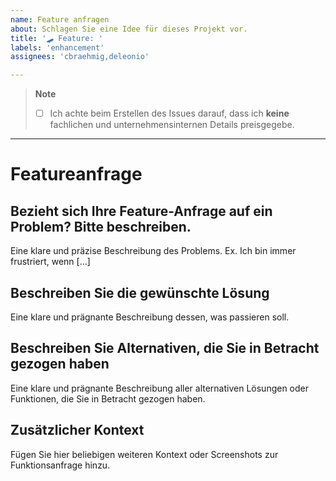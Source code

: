 ```yaml
---
name: Feature anfragen
about: Schlagen Sie eine Idee für dieses Projekt vor.
title: '🛹 Feature: '
labels: 'enhancement'
assignees: 'cbraehmig,deleonio'

---
```


> **Note**
> - [ ] Ich achte beim Erstellen des Issues darauf, dass ich **keine** fachlichen und unternehmensinternen Details preisgegebe.

---

# Featureanfrage

## Bezieht sich Ihre Feature-Anfrage auf ein Problem? Bitte beschreiben.
Eine klare und präzise Beschreibung des Problems. Ex. Ich bin immer frustriert, wenn [...]

## Beschreiben Sie die gewünschte Lösung
Eine klare und prägnante Beschreibung dessen, was passieren soll.

## Beschreiben Sie Alternativen, die Sie in Betracht gezogen haben
Eine klare und prägnante Beschreibung aller alternativen Lösungen oder Funktionen, die Sie in Betracht gezogen haben.

## Zusätzlicher Kontext
Fügen Sie hier beliebigen weiteren Kontext oder Screenshots zur Funktionsanfrage hinzu.
